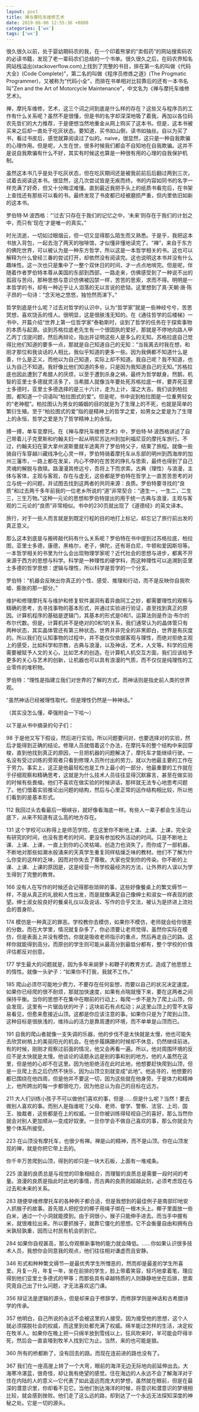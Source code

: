 ```yaml
---
layout: post
title: 禅与摩托车维修艺术
date: 2019-06-06 12:55:36 +0800
categories: ['wx']
tags: ['wx']
---
```


很久很久以前，处于婴幼期码农的我，在一个印着熊掌的“卖假药”的网站搜索码农的必读书籍，发现了老一辈码农们总结的一个书单。很久很久之后，在码农界知名网站栈溢出(stackoverflow.com)上找到了完整的书目，排在第一名的叫做《代码大全》(Code Complete)”，第二名的叫做《程序员修炼之道》(The Progmatic Programmer)，又被称为“代码小全”，而排在书单相对比较靠后的还有一本书名叫”Zen and the Art of Motorcycle Maintenance”，中文名为《禅与摩托车维修艺术》。



禅，摩托车维修，艺术，这三个词之间到底是什么样的存在？这些又与程序员的工作有什么关系呢？虽然不是很懂，但是书的名字却深深地吸了着我，再加以各位码农先哲们的大力推荐，于是便想当然地重金从网上购买了这本书。但是，这本书被买来之后却一直处于吃灰状态。要知道，买书如山倒，读书如抽丝。自以为买了书，看过书皮后，感觉就算阅读过了似的。naive，很显然，这只是一种自我欺骗的心理作用。但是呢，人生在世，很多时候我们都会不自知地在自我欺骗。这并不是说自我欺骗有什么不好，其实有时候这也算是一种很有用的心理的自我保护机制。



虽然这本书几乎是处于吃灰状态，但在吃灰期间还是被我前前后后翻过两到三次，试着去阅读这本书。很显然，这几次尝试皆是无疾而终。书的内容如同书的名字一样充满了好奇，但又十分晦涩难懂。直到最近我把手头上的纸质书看完后，在书架上查找还有那些可以看的书。最终发现了书皮都已经被磨损严重，但内里依旧如新的这本书。



罗伯特·M·波西格：“‘过去’只存在于我们的记忆之中，‘未来’则存在于我们的计划之中，而只有‘现在‘才是唯一的真实。”



时光流逝，一切如过眼烟云，但一切又显得那么陌生而又熟悉。于是乎，我把这本书放入背包，一起去泡了两天的咖啡馆，才似懂非懂地读完了。“禅”，来自于东方的佛陀世界，可以被认为是一种东方哲学，所以这是一本哲学相关的书。这也可以解释为什么曾经三番的尝试打开，却依然没有阅读完。这也说明这本书并没有什么趣味性。这一次也只是集中了一整个双休日的时间，才一点点地啃完。但是呢，伴随着作者罗伯特本尊从美国的东部到西部，一路走来，仿佛感受到了一种说不出的孤寂与苦闷，那种思想与意识仿佛被囚禁一样，苦苦的思索，求而不得。明明是一本哲学的书，却有一种近乎让人泪落的无以言说的悲恸。这里想到了真·天朝·唐·陈子昂的一句诗：“念天地之悠悠，独怆然而涕下。”



哲学到底是什么呢？过去对哲学的认识中，认为“哲学家”就是一些神经兮兮，苦思冥想，喜欢饶舌的怪人。很明显，这是很肤浅无知的。在《通往哲学的后楼梯》一书中，开篇介绍“世界上第一位哲学家”泰勒斯时，谈到了哲学的任务在于探索事物的本质与起源。谈到苏格拉底老先生有一个很固执的爱好，那就是不停地向路人甲乙丙丁戊提问题，然后再辩论，指出并证明这些人是多么的无知。苏格拉底自己觉得比他们知道的要多一点，那就是自己知道自己的无知：“当我离去时我在想，和刚才那位和我谈话的人相比，我似乎知道的更多一些。因为我俩都不知道什么是善，什么是正义，而他以为自己知道，实际上却不知道。我自己呢？我不知道，也认为自己不知道。我好像比他们知道的多些，只是因为我知道自己的无知。”苏格拉底也因此遭到了希腊人的厌烦，以至于遭到杀身之祸，最终为哲学献身。然鹅，机智的亚里士多德就灵活多了，当希腊人就像当年要处死苏格拉底一样，要弄死亚里士多德时，亚里士多德选择的是三十六计，走为上计，溜之大吉。我们谈到柏拉图，都知道一个词语叫“柏拉图式的爱”。但是呢，书中说到柏拉图是一位重男轻女的“老神棍”。柏拉图认为男女的婚姻的目的就是为了生理上的不死，也就是简单的繁衍生殖。至于“柏拉图式的爱”指的是精神上的哲学之爱，如男女之爱是为了生理上的永恒，哲学之爱是为了哲学精神上的永恒。



搏一搏，单车变摩托。在《禅与摩托车维修艺术》中，罗伯特·M·波西格讲述了自己带着儿子克里斯和约翰夫妇一起从明尼苏达州到加利福尼亚的摩托车旅行。不过，约翰夫妇在蒙大拿州波斯曼就半途离开了罗伯特父子，结束了旅程。就像一些骑自行车穿越川藏线净化心灵一样，罗伯特骑着摩托车从东部的明州到西海岸的加州三藩市，一路上都在发呆，内心不停的在苦苦的挣扎与思索，最终也得到了自己灵魂的解脱与救赎。路漫漫其修远兮，吾将上下而求索。古典（理性）与浪漫，主体与客体，主观与客观，存在与虚无，这些都是罗伯特在哲学上一直苦苦思考的对立与统一的问题，并试图去找到这两者的共同来源：良质。罗伯特要寻找的“良质”和过去两千多年前我的一位老乡所说的“道”非常契合：“道生一，一生二，二生三，三生万物。”这种一元论的思想和罗伯特提出的用于统一古典与浪漫，主观与客观的二元论的“良质”非常相似。书中的230页就出现了《道德经》的英文译本。



旅行，对于一些人而言就是到既定行程的目的地打上标记，却忘记了旅行前出发的真正意义。



那么这本到底是与搬砖敲代码有什么关系呢？罗伯特在书中提到过苏格拉底，柏拉图，亚里士多德，康德，黑格尔，老子，佛陀，还有哥白尼，牛顿和爱因斯坦等。一本哲学相关的书里为什么会出现物理学家呢？近代社会的思想与进步，都离不开来源于西方的思想与科学。科学是一种理性的硬学科，而这种理性可以追溯到亚里士多德的哲学思想：逻辑与理性，所以科学是哲学的一个分支。



罗伯特：“机器会反映出你真正的个性、感受、推理和行动，而不是反映你自我吹嘘、膨胀的那一部分。”



维护和修理摩托车与维护和修复软件漏洞有着异曲同工之妙，都需要理性的观察与精确的思考，去寻找事物的基本形式，并通过实验进行验证，直至找到真正的原因。计算机程序的基础是逻辑门，其基本的形式是0和1，运算法则是乔治·布尔的布尔代数。但是，计算机并不是绝对的0和1的关系，我们通常认为的晶体管只有两种状态，其实晶体管还有第三种状态。世界并非完全的非黑即白，世界是有灰度的。所以我们在认知事物的过程中，并不能仅仅依据客观与理性，而绝对拒绝主观上的感受，比如科学和宗教，古典与浪漫，以及神话，艺术，人文等。科学的应用需要被赋予人文的关心，比如艺术的创造。在计算机人机交互方面，我们应该给予更多的关心与艺术的创新，让机器也可以具有浪漫的气质，而不仅仅是纯理性的工业零件的堆积物。



罗伯特：“理性是指建立我们对世界的了解的方式，而神话则是指史前人类的世界观。



“虽然神话已经被理性取代，但是理性仍然是一种神话。”



（其实没怎么懂，牵强附会一下哈～）



以下是从书中摘录的句子们：



98 于是他又写下假设，然后进行实验。所以问题要问对，也要选择对的实验，然后才能得到正确的结论。修理人员就借着这个办法，在摩托车的整个结构中来回穿梭，直到他找到真正的原因，一旦把机器的问题解决了，摩托车才能继续行驶。一名没有受过训练的旁观者只看到修理人员所付出的劳力，就以为他最主要的工作在于劳力。事实上，这正是他最轻松也是工作上最小的一部分，他最重要的工作就在于仔细观察和精确思考，这就是为什么技术人员往往显得沉默寡言，甚至在做实验的时候有些畏缩。他们不喜欢在做实验的时候讲话，那样就无法专心地思考问题了。他们借着实验推论出问题的结构，然后与心里正常的运作结构相比较，所以他们看到的是基本形式。



112 我回过头去看最后一眼峡谷，就好像看海底一样。有些人一辈子都会生活在山底下，从来不知道有这么高的地方存在。



131 这个学校可以称得上是师范学院，在这里你不断地上课、上课、上课，完全没有研究的时间，也没有思考的时间，更没有参加校外活动的时间。只是不断地上课、上课、上课，一直上到你的心灵枯竭，创造力也消失了。而你成了一部机器，不断地对那些如潮水般涌来的天真学生重复同样枯燥乏味的教材。他们不了解为什么你变的这样的乏味，因而对你失去了尊敬。大家也受到你的传染。你不断的上课、上课、上课的原因是，这是经营一所学校最经济的方法，让外界的人误以为学生得到了完整的教育。



166 没有人在写作的时候还会记得那些琐碎的事，这些好像餐桌上的繁文缛节一样，不是从真正的礼貌和人性出发，而是就像满足自己像绅士和淑女一样表现的欲望。绅士淑女般良好的餐桌礼仪以及说话、写作的合乎文法，被认为是挤进上流社会的晋身阶。



174 模仿是一种真正的罪恶。学校教你去模仿，如果你不模仿，老师就会给你很差的分数。而在大学里，情况就复杂多了，你必须要让老师觉得，虽然你实际在模仿，但是表面上并没有模仿。你就是吸收老师指示的重点，然后再走自己的路。这样你就能得到高分。而原创的学生则可能从最高分到最低分都有，整个学校的价值评估都反对创意。



177 学生最大的问题就是，因为多年来胡萝卜和鞭子的教育方式，造成了他思想上的惰性。就像一头驴子：“如果你不打我，我就不工作。” 



185 爬山必须尽可能地少费力，不要存在任何妄想，而要以自己的状况决定速度。如果你已经爬的很不耐烦，那就加快速度，如果有点喘就慢下来，要在这两者之间保持平衡。当你的思想不在集中在眼前的行动上，每爬一步不是为了爬上山顶，你会发现，这里有一片锯齿状的叶子；这块岩石有点松动；从这里山顶上的雪不太容易看见，但愈来愈接近山顶。这都是你应该注意的事。如果你只是为了爬到山顶，这种目标是很肤浅的，维持山的活力是靠周遭的环境，而不单单是山顶而已。



191 自我的爬山者就像一支失调的乐器，他的步伐不是太快就是太慢，他也可能失去欣赏树梢上的美丽阳光的机会。在他步履蹒跚的时候却不休息，仍然继续前进。有的时候，刚刚才观察过前面的情况，他又会再看一遍。所以，他对周围环境的反应不是太快就是太慢。他谈论的话题永远是别的事和别的地方。他的人虽然在这里，但是他的心却不在这里。因为他拒绝活在此时此地，他想要赶快爬到山顶，但是一旦爬上去之后仍然不快乐，因为山顶立刻就变成“此地”。他追寻的，他想要的都已围绕在他四周，但是他并不要这一切，因为这些就在他身旁。于是体力和精神上，他所跨出的每一步都很吃力，因为他总认为自己的目标在远方。



211 大人们训练小孩子不可以做他们喜欢的事，但是……但是什么呢？当然！要去做别人喜欢的事。而别人是指谁呢？父母、老师、督学、警察、法官、上司、国王、独裁者，这些都是在上的权威。一旦你被训练得轻视自己的喜好，那么当然你就会对别人更加顺从—变成好奴隶。一旦你学会不做自己喜欢的事，那么你就会为整个体系所接受。



223 在山顶没有摩托车，也很少有禅。禅是山的精神，而不是山顶。你在山顶发现的禅，就是你把它带上去的。



你千辛万苦爬到山顶，得到的却只是一块大石板，上面有一堆戒条。



225 浪漫的良质总是与视觉的印象相结合，而理智的良质总是需要一段时间的考量。浪漫的良质是指此时此地的事情，而古典的良质则超越此刻，必须考虑现在与过去和未来的关系。



283 随便举维修摩托车的各种例子都合适，但是我想到的最佳例子是南部印地安人抓猴子的故事。首先猎人把挖空的椰子用绳子绑在一根木头上。椰子里面放一些白米，通过一个小洞就能摸到。由于洞很小，猴子只能伸手进去。而当手中握有米，就很难拉出来。所以要抓猴子，就靠它僵化的思想。它不会衡量自由和拥有白米孰轻孰重，因而让村民有机会抓到它。



284  如果你自视甚高，那么你观察新事物的能力就会降低。……你如果认识很多技术人员，我想你会同意我的观点，他们往往相对谦虚而且安静。



346 形式和种种繁文缛节—是最优秀学生所憎恶的，然而却是最差的学生所喜爱。月复一月，年复一年，坐在前排的学生，脸上带着笑容，轻巧地拿着笔，理应得到他们亚里士多德式的甲等；而那些具有卓越特质的人则静静地坐在后排，思索究竟自己出了什么问题，才无法喜欢这门课。



356 辩证法是逻辑的源头，但是却来自于修辞学，而修辞学则是神话和古希腊诗学的传承。



357 他明白，自己所说的永远不会被这里的人接受。因为接受他的思想，这个人就必须摆脱社会的权威，而这里到处都充满了权威。绵羊能过怎样的生活，决定权在牧羊人。如果你在晚上把一只绵羊放到雪线以上，狂风吹来时，羊可能会吓得半死，然后会一直哀嚎到牧羊人找到它为止。当然，来的也可能是狼。



360 所有的桥都断了，没有回去的路。而现在连前进的路也没有了。



367 我们在一座高崖上转了一个大弯，眼前的海洋无边无际地向前延伸出去。大海寒冷湛蓝，很奇怪，却让我有绝望的感觉。住在海边的人永远不会了解海洋对于住在内陆的人的意义—它代表了如此遥远而庞大的梦想，虽然就在眼前，但是在最深的潜意识里，你却看不见它。当他们到达海洋的时候，将意识和潜意识的梦境相比较，就会感到挫败。他们走了这么远的路，却到达了一个永远无法探知深度的神秘之处。它是一切的源头。
